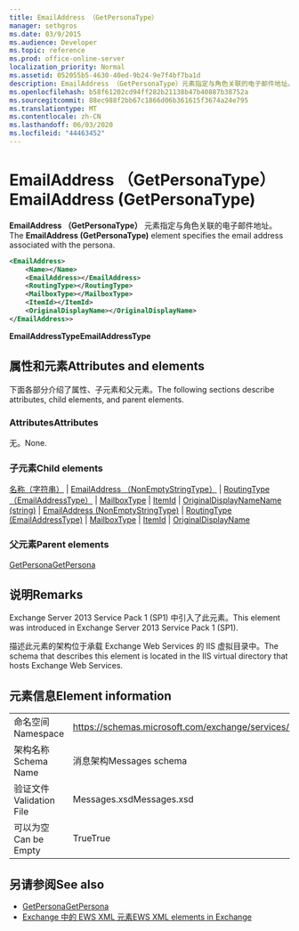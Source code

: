 ```yaml
---
title: EmailAddress （GetPersonaType）
manager: sethgros
ms.date: 03/9/2015
ms.audience: Developer
ms.topic: reference
ms.prod: office-online-server
localization_priority: Normal
ms.assetid: 052055b5-4630-40ed-9b24-9e7f4bf7ba1d
description: EmailAddress （GetPersonaType）元素指定与角色关联的电子邮件地址。
ms.openlocfilehash: b58f61202cd94ff282b21138b47b40887b38752a
ms.sourcegitcommit: 88ec988f2bb67c1866d06b361615f3674a24e795
ms.translationtype: MT
ms.contentlocale: zh-CN
ms.lasthandoff: 06/03/2020
ms.locfileid: "44463452"
---
```

# <a name="emailaddress-getpersonatype"></a><span data-ttu-id="18294-103">EmailAddress （GetPersonaType）</span><span class="sxs-lookup"><span data-stu-id="18294-103">EmailAddress (GetPersonaType)</span></span>

<span data-ttu-id="18294-104">**EmailAddress （GetPersonaType）** 元素指定与角色关联的电子邮件地址。</span><span class="sxs-lookup"><span data-stu-id="18294-104">The **EmailAddress (GetPersonaType)** element specifies the email address associated with the persona.</span></span> 
  
```XML
<EmailAddress>
    <Name></Name>
    <EmailAddress></EmailAddress>
    <RoutingType></RoutingType>
    <MailboxType></MailboxType>
    <ItemId></ItemId>
    <OriginalDisplayName></OriginalDisplayName>
</EmailAddress>>
```

 <span data-ttu-id="18294-105">**EmailAddressType**</span><span class="sxs-lookup"><span data-stu-id="18294-105">**EmailAddressType**</span></span>
## <a name="attributes-and-elements"></a><span data-ttu-id="18294-106">属性和元素</span><span class="sxs-lookup"><span data-stu-id="18294-106">Attributes and elements</span></span>

<span data-ttu-id="18294-107">下面各部分介绍了属性、子元素和父元素。</span><span class="sxs-lookup"><span data-stu-id="18294-107">The following sections describe attributes, child elements, and parent elements.</span></span>
  
### <a name="attributes"></a><span data-ttu-id="18294-108">Attributes</span><span class="sxs-lookup"><span data-stu-id="18294-108">Attributes</span></span>

<span data-ttu-id="18294-109">无。</span><span class="sxs-lookup"><span data-stu-id="18294-109">None.</span></span>
  
### <a name="child-elements"></a><span data-ttu-id="18294-110">子元素</span><span class="sxs-lookup"><span data-stu-id="18294-110">Child elements</span></span>

<span data-ttu-id="18294-111">[名称（字符串）](name-string.md)  | [EmailAddress （NonEmptyStringType）](emailaddress-nonemptystringtype.md)  | [RoutingType （EmailAddressType）](routingtype-emailaddresstype.md)  | [MailboxType](mailboxtype.md)  | [ItemId](itemid.md)  | [OriginalDisplayName](originaldisplayname.md)</span><span class="sxs-lookup"><span data-stu-id="18294-111">[Name (string)](name-string.md) | [EmailAddress (NonEmptyStringType)](emailaddress-nonemptystringtype.md) | [RoutingType (EmailAddressType)](routingtype-emailaddresstype.md) | [MailboxType](mailboxtype.md) | [ItemId](itemid.md) | [OriginalDisplayName](originaldisplayname.md)</span></span>
  
### <a name="parent-elements"></a><span data-ttu-id="18294-112">父元素</span><span class="sxs-lookup"><span data-stu-id="18294-112">Parent elements</span></span>

[<span data-ttu-id="18294-113">GetPersona</span><span class="sxs-lookup"><span data-stu-id="18294-113">GetPersona</span></span>](getpersona.md)
  
## <a name="remarks"></a><span data-ttu-id="18294-114">说明</span><span class="sxs-lookup"><span data-stu-id="18294-114">Remarks</span></span>

<span data-ttu-id="18294-115">Exchange Server 2013 Service Pack 1 (SP1) 中引入了此元素。</span><span class="sxs-lookup"><span data-stu-id="18294-115">This element was introduced in Exchange Server 2013 Service Pack 1 (SP1).</span></span>
  
<span data-ttu-id="18294-116">描述此元素的架构位于承载 Exchange Web Services 的 IIS 虚拟目录中。</span><span class="sxs-lookup"><span data-stu-id="18294-116">The schema that describes this element is located in the IIS virtual directory that hosts Exchange Web Services.</span></span>
  
## <a name="element-information"></a><span data-ttu-id="18294-117">元素信息</span><span class="sxs-lookup"><span data-stu-id="18294-117">Element information</span></span>

|||
|:-----|:-----|
|<span data-ttu-id="18294-118">命名空间</span><span class="sxs-lookup"><span data-stu-id="18294-118">Namespace</span></span>  <br/> |https://schemas.microsoft.com/exchange/services/2006/messages  <br/> |
|<span data-ttu-id="18294-119">架构名称</span><span class="sxs-lookup"><span data-stu-id="18294-119">Schema Name</span></span>  <br/> |<span data-ttu-id="18294-120">消息架构</span><span class="sxs-lookup"><span data-stu-id="18294-120">Messages schema</span></span>  <br/> |
|<span data-ttu-id="18294-121">验证文件</span><span class="sxs-lookup"><span data-stu-id="18294-121">Validation File</span></span>  <br/> |<span data-ttu-id="18294-122">Messages.xsd</span><span class="sxs-lookup"><span data-stu-id="18294-122">Messages.xsd</span></span>  <br/> |
|<span data-ttu-id="18294-123">可以为空</span><span class="sxs-lookup"><span data-stu-id="18294-123">Can be Empty</span></span>  <br/> |<span data-ttu-id="18294-124">True</span><span class="sxs-lookup"><span data-stu-id="18294-124">True</span></span>  <br/> |
   
## <a name="see-also"></a><span data-ttu-id="18294-125">另请参阅</span><span class="sxs-lookup"><span data-stu-id="18294-125">See also</span></span>

- [<span data-ttu-id="18294-126">GetPersona</span><span class="sxs-lookup"><span data-stu-id="18294-126">GetPersona</span></span>](getpersona.md)
- [<span data-ttu-id="18294-127">Exchange 中的 EWS XML 元素</span><span class="sxs-lookup"><span data-stu-id="18294-127">EWS XML elements in Exchange</span></span>](ews-xml-elements-in-exchange.md)

